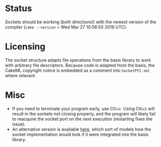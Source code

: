 # Status
Sockets should be working (both directions!) with the newest version of the compiler (`cake --version` = Wed Mar 27 10:58:50 2019 UTC).

# Licensing
The socket structure adapts file operations from the basis library to work with arbitrary file descriptors. Because code is adapted from the basis, the CakeML copyright notice is embedded as a comment into `SocketFFI.sml` where relevant.

# Misc
- If you need to terminate your program early, use Ctl+c. Using Ctl+z will result in the sockets not closing properly, and the program will likely fail to reacquire the socket port on the next execution (restarting fixes the issue).
- An alternative version is available [here](https://github.com/Gaj7/cakeml_sockets/tree/cleanup), which sort of models how the socket implementation would look if it were integrated into the basis library.
